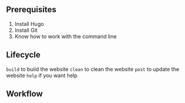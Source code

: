 ## Prerequisites
1. Install Hugo
2. Install Git
3. Know how to work with the command line

## Lifecycle

`build` to build the website
`clean` to clean the website
`post` to update the website
`help` if you want help


## Workflow
